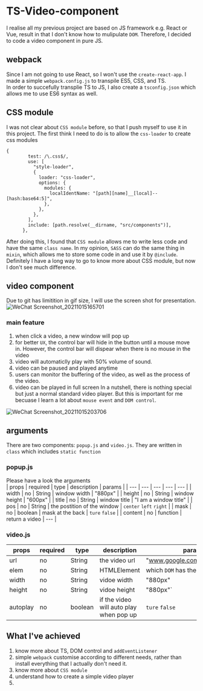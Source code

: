 # TS-Video-component
I realise all my previous project are based on JS framework e.g. React or Vue, result in that I don't know how to mulipulate `DOM`. Therefore, I decided to code a video component in pure JS.

## webpack
Since I am not going to use React, so I won't use the `create-react-app`. I made a simple `webpack.config.js` to transpile ES5, CSS, and TS.  
In order to succefully transplie TS to JS, I also create a `tsconfig.json` which allows me to use ES6 syntax as well.

## CSS module
I was not clear about `CSS module` before, so that I push myself to use it in this project. The first think I need to do is to allow the `css-loader` to create css modules
```
{
        test: /\.css$/,
        use: [
          "style-loader",
          {
            loader: "css-loader",
            options: {
              modules: {
                localIdentName: "[path][name]__[local]--[hash:base64:5]",
              },
            },
          },
        ],
        include: [path.resolve(__dirname, "src/components")],
      },
```
After doing this, I found that `CSS module` allows me to write less code and have the same `class name`. In my opinion, `SASS` can do the same thing in `mixin`, which allows me to store some code in and use it by `@include`. Definitely I have a long way to go to know more about CSS module, but now I don't see much difference.

## video component
Due to git has limitition in gif size, I will use the screen shot for presentation.
![WeChat Screenshot_20211015165701](https://user-images.githubusercontent.com/72715709/137439868-be66fabc-f0a4-4e2c-b06c-b36085d5d1f8.png)  

### main feature
1. when click a video, a new window will pop up
2. for better `UX`, the control bar will hide in the button until a mouse move in. However, the control bar will dispear when there is no mouse in the video
3. video will automaticlly play with 50% volume of sound.
4. video can be paused and played anytime
5. users can monitor the buffering of the video, as well as the process of the video.
6. video can be played in full screen 
In a nutshell, there is nothing special but just a normal standard video player. But this is important for me becuase I learn a lot about `mouse event` and `DOM control`. 
  
![WeChat Screenshot_20211015203706](https://user-images.githubusercontent.com/72715709/137466741-9fc3b402-eb37-4809-a79a-c23ca3884683.png) 


## arguments
There are two components: `popup.js` and `video.js`.  They are written in `class` which includes `static function`

### popup.js
Please have a look the arguments  
| props | required | type | description | params |
| --- | --- | --- | --- | --- |
| width | no | String | window width | "880px" |
| height | no | String | window height | "600px" |
| title | no | String | window title | "I am a window title" |
| pos | no | String | the postition of the window |  `center` `left` `right` |
| mask | no | boolean | mask at the back |  `ture` `false` |
| content | no | function | return a video |  --- |
### video.js
| props | required | type | description | params |
| --- | --- | --- | --- | --- |
| url | no | String | the video url | "www.google.com/example.mp4" |
| elem | no | String | HTMLElement | which `DOM` has the video | <div> |
| width | no | String | vidoe width | "880px" |
| height | no | String | vidoe height |  "880px"` |
| autoplay | no | boolean | if the video will auto play when pop up |  `ture` `false` |

## What I've achieved
1. know more about TS, DOM control and `addEventListener`
2. simple `webpack` customise according to different needs, rather than install everything that I actually don't need it.
3. know more about `CSS module`
4. understand how to create a simple video player
3. 

